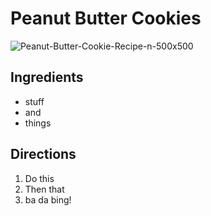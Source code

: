 # Peanut Butter Cookies

<drag picture in here>

![Peanut-Butter-Cookie-Recipe-n-500x500](https://user-images.githubusercontent.com/11698892/151261667-8f89ec8b-4a5d-46b5-8046-6e63c1eacaf2.jpg)

## Ingredients

* stuff
* and
* things

## Directions

1. Do this
2. Then that
3. ba da bing!
